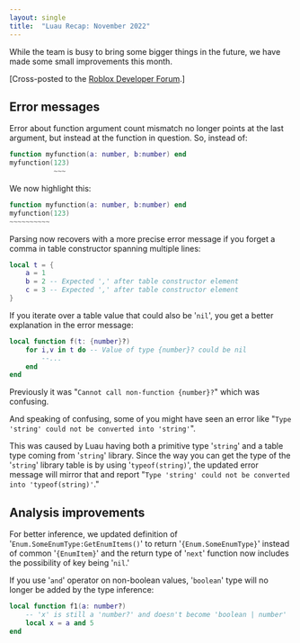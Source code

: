```yaml
---
layout: single
title:  "Luau Recap: November 2022"
---
```


While the team is busy to bring some bigger things in the future, we have made some small improvements this month.

[Cross-posted to the [Roblox Developer Forum](https://devforum.roblox.com/t/luau-recap-november-2022/).]

## Error messages

Error about function argument count mismatch no longer points at the last argument, but instead at the function in question.
So, instead of:

```lua
function myfunction(a: number, b:number) end
myfunction(123)
           ~~~
```

We now highlight this:

```lua
function myfunction(a: number, b:number) end
myfunction(123)
~~~~~~~~~~
```

Parsing now recovers with a more precise error message if you forget a comma in table constructor spanning multiple lines:

```lua
local t = {
    a = 1
    b = 2 -- Expected ',' after table constructor element
    c = 3 -- Expected ',' after table constructor element
}
```

If you iterate over a table value that could also be '`nil`', you get a better explanation in the error message:

```lua
local function f(t: {number}?)
    for i,v in t do -- Value of type {number}? could be nil
        --...
    end
end
```
Previously it was "`Cannot call non-function {number}?`" which was confusing.

And speaking of confusing, some of you might have seen an error like "`Type 'string' could not be converted into 'string'`".

This was caused by Luau having both a primitive type '`string`' and a table type coming from '`string`' library. Since the way you can get the type of the '`string`' library table is by using '`typeof(string)`', the updated error message will mirror that and report "`Type 'string' could not be converted into 'typeof(string)'`."

## Analysis improvements

For better inference, we updated definition of '`Enum.SomeEnumType:GetEnumItems()`' to return '`{Enum.SomeEnumType}`' instead of common '`{EnumItem}`' and the return type of '`next`' function now includes the possibility of key being '`nil`.' 

If you use '`and`' operator on non-boolean values, '`boolean`' type will no longer be added by the type inference:

```lua
local function f1(a: number?)
    -- 'x' is still a 'number?' and doesn't become 'boolean | number'
    local x = a and 5
end
```
